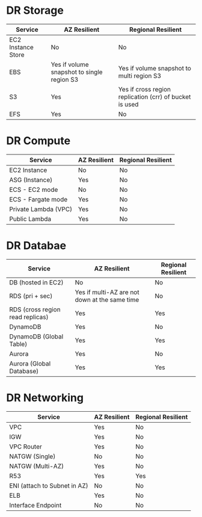 # DR Storage
| Service            | AZ Resilient                               | Regional Resilient                                      |
| ------------------ | ------------------------------------------ | ------------------------------------------------------- |
| EC2 Instance Store | No                                         | No                                                      |
| EBS                | Yes if volume snapshot to single region S3 | Yes if volume snapshot to multi region S3               |
| S3                 | Yes                                        | Yes if cross region replication (crr) of bucket is used |
| EFS                | Yes                                        | No                                                      |

# DR Compute
| Service              | AZ Resilient | Regional Resilient |
| -------------------- | ------------ | ------------------ |
| EC2 Instance         | No           | No                 |
| ASG (Instance)       | Yes          | No                 |
| ECS - EC2 mode       | No           | No                 |
| ECS - Fargate mode   | Yes          | No                 |
| Private Lambda (VPC) | Yes          | No                 |
| Public Lambda        | Yes          | No                 |

# DR Databae
| Service                          | AZ Resilient                                  | Regional Resilient |
| -------------------------------- | --------------------------------------------- | ------------------ |
| DB (hosted in EC2)               | No                                            | No                 |
| RDS (pri + sec)                  | Yes if multi-AZ are not down at the same time | No                 |
| RDS (cross region read replicas) | Yes                                           | Yes                |
| DynamoDB                         | Yes                                           | No                 |
| DynamoDB (Global Table)          | Yes                                           | Yes                |
| Aurora                           | Yes                                           | No                 |
| Aurora (Global Database)         | Yes                                           | Yes                |

# DR Networking
| Service                      | AZ Resilient | Regional Resilient |
| ---------------------------- | ------------ | ------------------ |
| VPC                          | Yes          | No                 |
| IGW                          | Yes          | No                 |
| VPC Router                   | Yes          | No                 |
| NATGW (Single)               | No           | No                 |
| NATGW (Multi-AZ)             | Yes          | No                 |
| R53                          | Yes          | Yes                |
| ENI (attach to Subnet in AZ) | No           | No                 |
| ELB                          | Yes          | No                 |
| Interface Endpoint           | No           | No                 |
